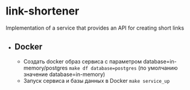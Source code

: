 # link-shortener
 Implementation of a service that provides an API for creating short links
- Docker
  - 
  - Создать docker образ сервиса с параметром database=in-memory/postgres `make df database=postgres` (по умолчанию значение database=in-memory)
  - Запуск сервиса и базы данных в Docker `make service_up`
